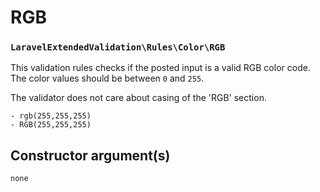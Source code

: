 # RGB
### `LaravelExtendedValidation\Rules\Color\RGB`

This validation rules checks if the posted input is a valid RGB color code. The color values should be between `0` and `255`.

The validator does not care about casing of the 'RGB' section.

```
- rgb(255,255,255)
- RGB(255,255,255)
```

## Constructor argument(s)

```php
none
```